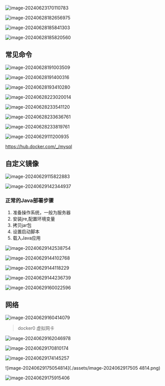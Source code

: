 ![image-20240623170110783](./assets/image-20240623170110783.png)

![image-20240628182656975](./assets/image-20240628182656975.png)

![image-20240628185841303](./assets/image-20240628185841303.png)

![image-20240628185820560](./assets/image-20240628185820560.png)

## 常见命令

![image-20240628191003509](./assets/image-20240628191003509.png)

![image-20240628191400316](./assets/image-20240628191400316.png) 

![image-20240628193410280](./assets/image-20240628193410280.png)

![image-20240628223020014](./assets/image-20240628223020014.png)

![image-20240628233541120](./assets/image-20240628233541120.png)

![image-20240628233636761](./assets/image-20240628233636761.png)

![image-20240628233819761](./assets/image-20240628233819761.png)

![image-20240629111200935](./assets/image-20240629111200935.png)

https://hub.docker.com/_/mysql

## 自定义镜像

![image-20240629115822883](./assets/image-20240629115822883.png)

![image-20240629142344937](./assets/image-20240629142344937.png)

### 正常的Java部署步骤

1. 准备操作系统，一般为服务器
2. 安装jre,配置环境变量
3. 拷贝jar包
4. 设置启动脚本
5. 载入Java应用

![image-20240629142538754](./assets/image-20240629142538754.png)

![image-20240629144102768](./assets/image-20240629144102768.png) 

![image-20240629144118229](./assets/image-20240629144118229.png) 

![image-20240629144236739](./assets/image-20240629144236739.png)

![image-20240629160022596](./assets/image-20240629160022596.png) 

## 网络

![image-20240629160414079](./assets/image-20240629160414079.png)

> docker0 虚拟网卡

![image-20240629162046978](./assets/image-20240629162046978.png)

![image-20240629170810174](./assets/image-20240629170810174.png) 

![image-20240629174145257](./assets/image-20240629174145257.png)

![image-20240629175054814](./assets/image-2024062917505      4814.png)

![image-20240629175915406](./assets/image-20240629175915406.png)

